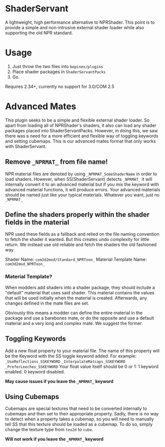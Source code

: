 # ShaderServant
A lightweight, high performance alternative to NPRShader. This point is to provide a simple and non-intrusive external shader loader while also supporting the old NPR standard.

# Usage
1. Just throw the two files into `bepinex/plugins`
2. Place shader packages in `ShaderServantPacks`
3. Go.

Requires 2.34+, currently no support for 3.0/COM 2.5

# Advanced Mates
This plugin seeks to be a simple and flexible external shader loader. So apart from loading all of NPRShader's shaders, it also can load any shader packages placed into ShaderServantPacks.
However, in doing this, we saw there was a need for a more efficient and flexible way of toggling keywords and setting cubemaps. This is our advanced mates format that only works with ShaderServant.

## Remove `_NPRMAT_` from file name!
NPR material files are denoted by using `_NPRMAT_SomeShaderName` in order to load shaders. However, when SS(ShaderServant) detects `_NPRMAT_` it will internally convert it to an advanced material but if you mix the keyword with advanced material functions, it will produce errors. Your advanced materials should be named just like your typical materials. Whatever you want, just no `_NPRMAT_`

## Define the shaders properly within the shader fields in the material
NPR used these fields as a fallback and relied on the file naming convention to fetch the shader it wanted. But this creates undo complexity for little return. We instead use old reliable and fetch the shaders the old fashioned way.

Shader Name: `com3d2mod/Standard_NPRToon_`
Material Template Name: `com3d2mod_NPRToon_`

### Material Template?
When modders add shaders into a shader package, they should include a "default" material that uses said shader. This material contains the values that will be used initially when the material is created. Afterwards, any changes defined in the mate files are set.

Obviously this means a modder can define the entire material in the package and use a barebones mate, or do the opposite and use a default material and a very long and complex mate. We suggest the former.

## Toggling Keywords
Add a new float property to your material file. The name of this property will be the Keyword with the SS toggle keyword added. For example:
`_UseReflections_SSKEYWORD`
`_InterpolateMatcaps_SSKEYWORD`
`_PreferLeeches_SSKEYWORD`
Your float value itself should be 0 or 1:
1 keyword enabled. 
0 keyword disabled.

**May cause issues if you leave the `_NPRMAT_` keyword**

## Using Cubemaps
Cubemaps are special textures that need to be converted internally to cubemaps and then set to their appropriate property. Sadly, there is no way to detect when a property takes a cubemap, so you will need to manually tell SS that this texture should be loaded as a cubemap. To do so, simply change the texture type from `tex2d` to `cube`.

**Will not work if you leave the `_NPRMAT_` keyword**
